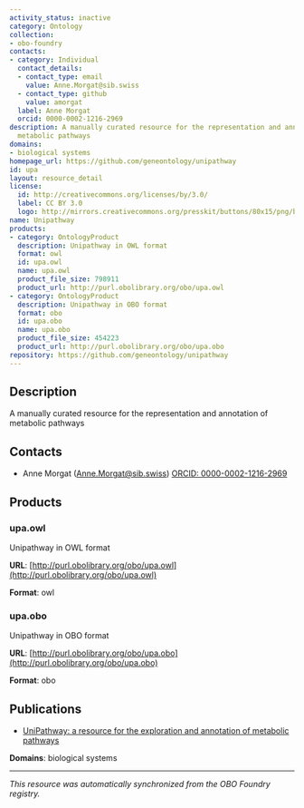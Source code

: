 ```yaml
---
activity_status: inactive
category: Ontology
collection:
- obo-foundry
contacts:
- category: Individual
  contact_details:
  - contact_type: email
    value: Anne.Morgat@sib.swiss
  - contact_type: github
    value: amorgat
  label: Anne Morgat
  orcid: 0000-0002-1216-2969
description: A manually curated resource for the representation and annotation of
  metabolic pathways
domains:
- biological systems
homepage_url: https://github.com/geneontology/unipathway
id: upa
layout: resource_detail
license:
  id: http://creativecommons.org/licenses/by/3.0/
  label: CC BY 3.0
  logo: http://mirrors.creativecommons.org/presskit/buttons/80x15/png/by.png
name: Unipathway
products:
- category: OntologyProduct
  description: Unipathway in OWL format
  format: owl
  id: upa.owl
  name: upa.owl
  product_file_size: 798911
  product_url: http://purl.obolibrary.org/obo/upa.owl
- category: OntologyProduct
  description: Unipathway in OBO format
  format: obo
  id: upa.obo
  name: upa.obo
  product_file_size: 454223
  product_url: http://purl.obolibrary.org/obo/upa.obo
repository: https://github.com/geneontology/unipathway
---
```

## Description

A manually curated resource for the representation and annotation of metabolic pathways

## Contacts

- Anne Morgat (Anne.Morgat@sib.swiss) [ORCID: 0000-0002-1216-2969](https://orcid.org/0000-0002-1216-2969)

## Products

### upa.owl

Unipathway in OWL format

**URL**: [http://purl.obolibrary.org/obo/upa.owl](http://purl.obolibrary.org/obo/upa.owl)

**Format**: owl

### upa.obo

Unipathway in OBO format

**URL**: [http://purl.obolibrary.org/obo/upa.obo](http://purl.obolibrary.org/obo/upa.obo)

**Format**: obo

## Publications

- [UniPathway: a resource for the exploration and annotation of metabolic pathways](https://www.ncbi.nlm.nih.gov/pubmed/22102589)

**Domains**: biological systems

---

*This resource was automatically synchronized from the OBO Foundry registry.*